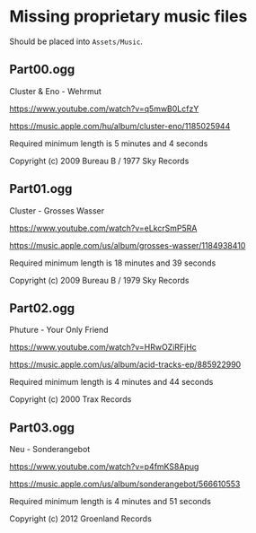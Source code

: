 # Missing proprietary music files

Should be placed into `Assets/Music`.

## Part00.ogg

Cluster & Eno - Wehrmut

https://www.youtube.com/watch?v=q5mwB0LcfzY

https://music.apple.com/hu/album/cluster-eno/1185025944

Required minimum length is 5 minutes and 4 seconds

Copyright (c) 2009 Bureau B / 1977 Sky Records

## Part01.ogg

Cluster - Grosses Wasser

https://www.youtube.com/watch?v=eLkcrSmP5RA

https://music.apple.com/us/album/grosses-wasser/1184938410

Required minimum length is 18 minutes and 39 seconds

Copyright (c) 2009 Bureau B / 1979 Sky Records

## Part02.ogg

Phuture - Your Only Friend

https://www.youtube.com/watch?v=HRwOZiRFjHc

https://music.apple.com/us/album/acid-tracks-ep/885922990

Required minimum length is 4 minutes and 44 seconds

Copyright (c) 2000 Trax Records

## Part03.ogg

Neu - Sonderangebot

https://www.youtube.com/watch?v=p4fmKS8Apug

https://music.apple.com/us/album/sonderangebot/566610553

Required minimum length is 4 minutes and 51 seconds

Copyright (c) 2012 Groenland Records